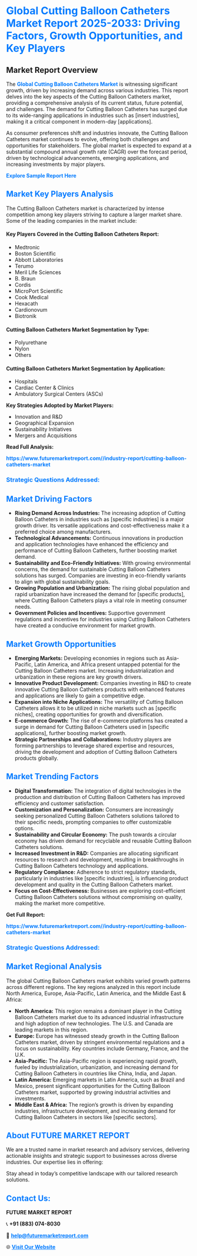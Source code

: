 <h1 style="color: #007BFF;">Global Cutting Balloon Catheters Market Report 2025-2033: Driving Factors, Growth Opportunities, and Key Players</h1>

<section id="overview">
<h2>Market Report Overview</h2>
<p>The <a href="https://www.futuremarketreport.com//industry-report/cutting-balloon-catheters-market" style="color: #007BFF; text-decoration: none;"><strong>Global Cutting Balloon Catheters Market</strong></a> is witnessing significant growth, driven by increasing demand across various industries. This report delves into the key aspects of the Cutting Balloon Catheters market, providing a comprehensive analysis of its current status, future potential, and challenges. The demand for Cutting Balloon Catheters has surged due to its wide-ranging applications in industries such as [insert industries], making it a critical component in modern-day [applications].</p>
<p>As consumer preferences shift and industries innovate, the Cutting Balloon Catheters market continues to evolve, offering both challenges and opportunities for stakeholders. The global market is expected to expand at a substantial compound annual growth rate (CAGR) over the forecast period, driven by technological advancements, emerging applications, and increasing investments by major players.</p>
</section>

<section id="overview">
<p><a href="https://www.futuremarketreport.com//request-sample/reportId=61845" style="color: #007BFF; text-decoration: none;"><strong>Explore Sample Report Here</strong></a></p>
</section>

<section id="key-players">
<h2 style="color: #007BFF;">Market Key Players Analysis</h2>
<p>The Cutting Balloon Catheters market is characterized by intense competition among key players striving to capture a larger market share. Some of the leading companies in the market include:</p>
<h4>Key Players Covered in the Cutting Balloon Catheters Report:</h4>
<ul><li>Medtronic</li><li>Boston Scientific</li><li>Abbott Laboratories</li><li>Terumo</li><li>Meril Life Sciences</li><li>B. Braun</li><li>Cordis</li><li>MicroPort Scientific</li><li>Cook Medical</li><li>Hexacath</li><li>Cardionovum</li><li>Biotronik</li></ul>
<h4>Cutting Balloon Catheters Market Segmentation by Type:</h4>
<ul><li>Polyurethane</li><li>Nylon</li><li>Others</li></ul>

<h4>Cutting Balloon Catheters Market Segmentation by Application:</h4>
<ul><li>Hospitals</li><li>Cardiac Center &amp; Clinics</li><li>Ambulatory Surgical Centers (ASCs)</li></ul>
<p><strong>Key Strategies Adopted by Market Players:</strong></p>
<ul>
<li>Innovation and R&D</li>
<li>Geographical Expansion</li>
<li>Sustainability Initiatives</li>
<li>Mergers and Acquisitions</li>
</ul>
</section>

<section>
<p><strong>Read Full Analysis: </strong></p><a href="https://www.futuremarketreport.com//industry-report/cutting-balloon-catheters-market" style="color: #007BFF; text-decoration: none;"><strong>https://www.futuremarketreport.com//industry-report/cutting-balloon-catheters-market</strong></a>
<h3 style="color: #007BFF;">Strategic Questions Addressed:</h3>
</section>

<section id="driving-factors">
<h2 style="color: #007BFF;">Market Driving Factors</h2>
<ul>
<li><strong>Rising Demand Across Industries:</strong> The increasing adoption of Cutting Balloon Catheters in industries such as [specific industries] is a major growth driver. Its versatile applications and cost-effectiveness make it a preferred choice among manufacturers.</li>
<li><strong>Technological Advancements:</strong> Continuous innovations in production and application technologies have enhanced the efficiency and performance of Cutting Balloon Catheters, further boosting market demand.</li>
<li><strong>Sustainability and Eco-Friendly Initiatives:</strong> With growing environmental concerns, the demand for sustainable Cutting Balloon Catheters solutions has surged. Companies are investing in eco-friendly variants to align with global sustainability goals.</li>
<li><strong>Growing Population and Urbanization:</strong> The rising global population and rapid urbanization have increased the demand for [specific products], where Cutting Balloon Catheters plays a vital role in meeting consumer needs.</li>
<li><strong>Government Policies and Incentives:</strong> Supportive government regulations and incentives for industries using Cutting Balloon Catheters have created a conducive environment for market growth.</li>
</ul>
</section>

<section id="growth-opportunities">
<h2 style="color: #007BFF;">Market Growth Opportunities</h2>
<ul>
<li><strong>Emerging Markets:</strong> Developing economies in regions such as Asia-Pacific, Latin America, and Africa present untapped potential for the Cutting Balloon Catheters market. Increasing industrialization and urbanization in these regions are key growth drivers.</li>
<li><strong>Innovative Product Development:</strong> Companies investing in R&D to create innovative Cutting Balloon Catheters products with enhanced features and applications are likely to gain a competitive edge.</li>
<li><strong>Expansion into Niche Applications:</strong> The versatility of Cutting Balloon Catheters allows it to be utilized in niche markets such as [specific niches], creating opportunities for growth and diversification.</li>
<li><strong>E-commerce Growth:</strong> The rise of e-commerce platforms has created a surge in demand for Cutting Balloon Catheters used in [specific applications], further boosting market growth.</li>
<li><strong>Strategic Partnerships and Collaborations:</strong> Industry players are forming partnerships to leverage shared expertise and resources, driving the development and adoption of Cutting Balloon Catheters products globally.</li>
</ul>
</section>

<section id="trending-factors">
<h2 style="color: #007BFF;">Market Trending Factors</h2>
<ul>
<li><strong>Digital Transformation:</strong> The integration of digital technologies in the production and distribution of Cutting Balloon Catheters has improved efficiency and customer satisfaction.</li>
<li><strong>Customization and Personalization:</strong> Consumers are increasingly seeking personalized Cutting Balloon Catheters solutions tailored to their specific needs, prompting companies to offer customizable options.</li>
<li><strong>Sustainability and Circular Economy:</strong> The push towards a circular economy has driven demand for recyclable and reusable Cutting Balloon Catheters solutions.</li>
<li><strong>Increased Investment in R&D:</strong> Companies are allocating significant resources to research and development, resulting in breakthroughs in Cutting Balloon Catheters technology and applications.</li>
<li><strong>Regulatory Compliance:</strong> Adherence to strict regulatory standards, particularly in industries like [specific industries], is influencing product development and quality in the Cutting Balloon Catheters market.</li>
<li><strong>Focus on Cost-Effectiveness:</strong> Businesses are exploring cost-efficient Cutting Balloon Catheters solutions without compromising on quality, making the market more competitive.</li>
</ul>
</section>

<section>
<p><strong>Get Full Report: </strong></p><a href="https://www.futuremarketreport.com//industry-report/cutting-balloon-catheters-market" style="color: #007BFF; text-decoration: none;"><strong>https://www.futuremarketreport.com//industry-report/cutting-balloon-catheters-market</strong></a>
<h3 style="color: #007BFF;">Strategic Questions Addressed:</h3>
</section>


<section id="regional-analysis">
<h2 style="color: #007BFF;">Market Regional Analysis</h2>
<p>The global Cutting Balloon Catheters market exhibits varied growth patterns across different regions. The key regions analyzed in this report include North America, Europe, Asia-Pacific, Latin America, and the Middle East & Africa:</p>
<ul>
<li><strong>North America:</strong> This region remains a dominant player in the Cutting Balloon Catheters market due to its advanced industrial infrastructure and high adoption of new technologies. The U.S. and Canada are leading markets in this region.</li>
<li><strong>Europe:</strong> Europe has witnessed steady growth in the Cutting Balloon Catheters market, driven by stringent environmental regulations and a focus on sustainability. Key countries include Germany, France, and the U.K.</li>
<li><strong>Asia-Pacific:</strong> The Asia-Pacific region is experiencing rapid growth, fueled by industrialization, urbanization, and increasing demand for Cutting Balloon Catheters in countries like China, India, and Japan.</li>
<li><strong>Latin America:</strong> Emerging markets in Latin America, such as Brazil and Mexico, present significant opportunities for the Cutting Balloon Catheters market, supported by growing industrial activities and investments.</li>
<li><strong>Middle East & Africa:</strong> The region’s growth is driven by expanding industries, infrastructure development, and increasing demand for Cutting Balloon Catheters in sectors like [specific sectors].</li>
</ul>
</section>

<footer>
<h2 style="color: #007BFF;">About FUTURE MARKET REPORT</h2>
<p>We are a trusted name in market research and advisory services, delivering actionable insights and strategic support to businesses across diverse industries. Our expertise lies in offering:</p>

<p>Stay ahead in today’s competitive landscape with our tailored research solutions.</p>

<h2 style="color: #007BFF;">Contact Us:</h2>
<p><strong>FUTURE MARKET REPORT</strong></p>
<p>📞 <strong>+91 (883) 074-8030</strong></p>
<p>📧 <strong><a href="mailto:help@futuremarketreport.com" style="color: #007BFF;">help@futuremarketreport.com</a></strong></p>
<p>🌐 <strong><a href="https://www.futuremarketreport.com/" style="color: #007BFF;">Visit Our Website</a></strong></p>
</footer>